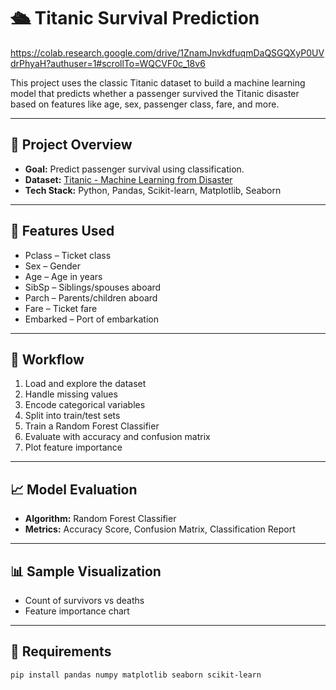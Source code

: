 # 🛳️ Titanic Survival Prediction
https://colab.research.google.com/drive/1ZnamJnvkdfuqmDaQSGQXyP0UVdrPhyaH?authuser=1#scrollTo=WQCVF0c_18v6

This project uses the classic Titanic dataset to build a machine learning model that predicts whether a passenger survived the Titanic disaster based on features like age, sex, passenger class, fare, and more.

---

## 📌 Project Overview

- **Goal:** Predict passenger survival using classification.
- **Dataset:** [Titanic - Machine Learning from Disaster](https://www.kaggle.com/c/titanic/data)
- **Tech Stack:** Python, Pandas, Scikit-learn, Matplotlib, Seaborn

---

## 🧠 Features Used

- Pclass – Ticket class  
- Sex – Gender  
- Age – Age in years  
- SibSp – Siblings/spouses aboard  
- Parch – Parents/children aboard  
- Fare – Ticket fare  
- Embarked – Port of embarkation

---

## 🚀 Workflow

1. Load and explore the dataset
2. Handle missing values
3. Encode categorical variables
4. Split into train/test sets
5. Train a Random Forest Classifier
6. Evaluate with accuracy and confusion matrix
7. Plot feature importance

---

## 📈 Model Evaluation

- **Algorithm:** Random Forest Classifier  
- **Metrics:** Accuracy Score, Confusion Matrix, Classification Report

---

## 📊 Sample Visualization

- Count of survivors vs deaths
- Feature importance chart

---

## 🧾 Requirements

```bash
pip install pandas numpy matplotlib seaborn scikit-learn
